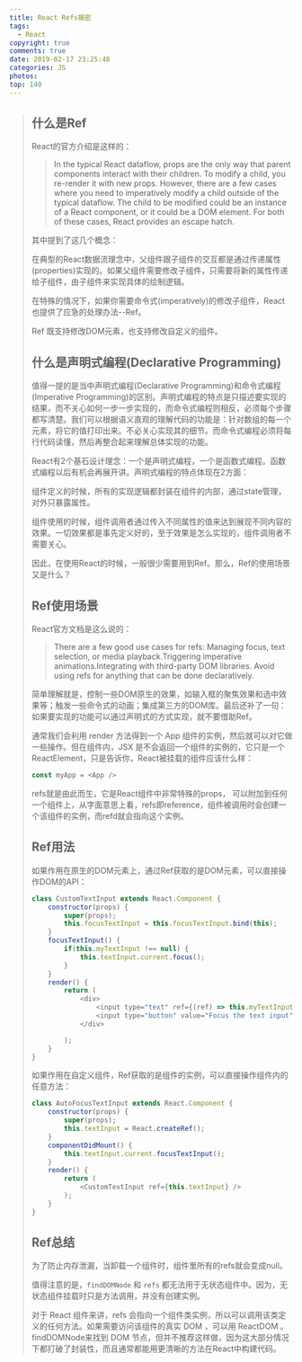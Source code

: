 ```yaml
---
title: React Refs揭密
tags:
  - React
copyright: true
comments: true
date: 2019-02-17 23:25:48
categories: JS
photos:
top: 140
---
```


> ## 什么是Ref
> React的官方介绍是这样的：
> 
> > In the typical React dataflow, props are the only way that parent components interact with their children. To modify a child, you re-render it with new props. However, there are a few cases where you need to imperatively modify a child outside of the typical dataflow. The child to be modified could be an instance of a React component, or it could be a DOM element. For both of these cases, React provides an escape hatch.
> 
> 其中提到了这几个概念：
> 
> 在典型的React数据流理念中，父组件跟子组件的交互都是通过传递属性(properties)实现的。如果父组件需要修改子组件，只需要将新的属性传递给子组件，由子组件来实现具体的绘制逻辑。
> 
> 在特殊的情况下，如果你需要命令式(imperatively)的修改子组件，React也提供了应急的处理办法--Ref。
> 
> Ref 既支持修改DOM元素，也支持修改自定义的组件。
> 
> ## 什么是声明式编程(Declarative Programming)
> 值得一提的是当中声明式编程(Declarative Programming)和命令式编程(Imperative Programming)的区别。声明式编程的特点是只描述要实现的结果，而不关心如何一步一步实现的，而命令式编程则相反，必须每个步骤都写清楚。我们可以根据语义直观的理解代码的功能是：针对数组的每一个元素，将它的值打印出来。不必关心实现其的细节。而命令式编程必须将每行代码读懂，然后再整合起来理解总体实现的功能。
> 
> React有2个基石设计理念：一个是声明式编程，一个是函数式编程。函数式编程以后有机会再展开讲。声明式编程的特点体现在2方面：
> 
> 组件定义的时候，所有的实现逻辑都封装在组件的内部，通过state管理，对外只暴露属性。
> 
> 组件使用的时候，组件调用者通过传入不同属性的值来达到展现不同内容的效果。一切效果都是事先定义好的，至于效果是怎么实现的，组件调用者不需要关心。
> 
> 因此，在使用React的时候，一般很少需要用到Ref。那么，Ref的使用场景又是什么？
> 
> ## Ref使用场景
> React官方文档是这么说的：
> 
> > There are a few good use cases for refs: Managing focus, text selection, or media playback.Triggering imperative animations.Integrating with third-party DOM libraries. Avoid using refs for anything that can be done declaratively.
> 
> 简单理解就是，控制一些DOM原生的效果，如输入框的聚焦效果和选中效果等；触发一些命令式的动画；集成第三方的DOM库。最后还补了一句：如果要实现的功能可以通过声明式的方式实现，就不要借助Ref。
> 
> 通常我们会利用 render 方法得到一个 App 组件的实例，然后就可以对它做一些操作。但在组件内，JSX 是不会返回一个组件的实例的，它只是一个ReactElement，只是告诉你，React被挂载的组件应该什么样：
> 
> ```js
> const myApp = <App />
> ```
> 
> refs就是由此而生，它是React组件中非常特殊的props， 可以附加到任何一个组件上，从字面意思上看，refs即reference，组件被调用时会创建一个该组件的实例，而refd就会指向这个实例。
> 
> ## Ref用法
> 如果作用在原生的DOM元素上，通过Ref获取的是DOM元素，可以直接操作DOM的API：
> 
> ```js
> class CustomTextInput extends React.Component {  
>     constructor(props) {    
>         super(props);        
>         this.focusTextInput = this.focusTextInput.bind(this);  
>     } 
>     focusTextInput() {    
>         if(this.myTextInput !== null) {         
>             this.textInput.current.focus();    
>         }  
>     }  
>     render() {    
>         return (      
>             <div>        
>                 <input type="text" ref={(ref) => this.myTextInput = ref} />        
>                 <input type="button" value="Focus the text input" onClick={this.focusTextInput}/>      
>             </div>    
> 
>         );  
>     } 
> }
> ```
> 
> 如果作用在自定义组件，Ref获取的是组件的实例，可以直接操作组件内的任意方法：
> 
> ```js
> class AutoFocusTextInput extends React.Component {  
>     constructor(props) {    
>         super(props);    
>         this.textInput = React.createRef();  
>     }  
>     componentDidMount() {    
>         this.textInput.current.focusTextInput();  
>     }  
>     render() {    
>         return (      
>             <CustomTextInput ref={this.textInput} />    
>         );  
>     } 
> }
> ```
> 
> ## Ref总结
> 为了防止内存泄漏，当卸载一个组件时，组件里所有的refs就会变成null。
> 
> 值得注意的是，`findDOMNode` 和 `refs` 都无法用于无状态组件中。因为，无状态组件挂载时只是方法调用，并没有创建实例。
> 
> 对于 React 组件来讲，refs 会指向一个组件类实例，所以可以调用该类定义的任何方法。如果需要访问该组件的真实 DOM ，可以用 ReactDOM 。 findDOMNode来找到 DOM 节点，但并不推荐这样做，因为这大部分情况下都打破了封装性，而且通常都能用更清晰的方法在React中构建代码。